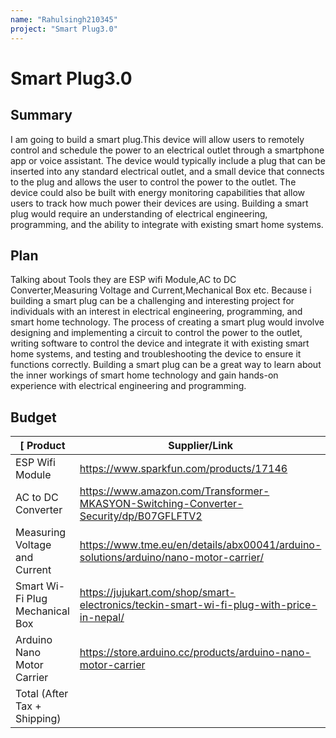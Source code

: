 ```yaml
---
name: "Rahulsingh210345"
project: "Smart Plug3.0"
---
```


# Smart Plug3.0

## Summary
I am going to build a smart plug.This device will  allow users to remotely control and schedule the power to an electrical outlet through a smartphone app or voice assistant. The device would typically include a plug that can be inserted into any standard electrical outlet, and a small device that connects to the plug and allows the user to control the power to the outlet. The device could also be built with energy monitoring capabilities that allow users to track how much power their devices are using. Building a smart plug would require an understanding of electrical engineering, programming, and the ability to integrate with existing smart home systems.
 
## Plan
 Talking about Tools they are ESP wifi Module,AC to DC Converter,Measuring Voltage and Current,Mechanical Box etc.
 Because i building a smart plug can be a challenging and interesting project for individuals with an interest in electrical engineering, programming, and smart home technology. The process of creating a smart plug would involve designing and implementing a circuit to control the power to the outlet, writing software to control the device and integrate it with existing smart home systems, and testing and troubleshooting the device to ensure it functions correctly. Building a smart plug can be a great way to learn about the inner workings of smart home technology and gain hands-on experience with electrical engineering and programming.

## Budget

|[ Product                      | Supplier/Link                         | Cost    |
| ---------------------------- | ------------------------------------- | ------- |
| ESP Wifi Module              | https://www.sparkfun.com/products/17146          | $30.00  |
| AC to DC Converter           |  https://www.amazon.com/Transformer-MKASYON-Switching-Converter-Security/dp/B07GFLFTV2     | $23.00|
| Measuring Voltage and Current|  https://www.tme.eu/en/details/abx00041/arduino-solutions/arduino/nano-motor-carrier/      | $14.00 |
| Smart Wi-Fi Plug Mechanical Box |https://jujukart.com/shop/smart-electronics/teckin-smart-wi-fi-plug-with-price-in-nepal/| $40.00 |
|Arduino Nano Motor Carrier      | https://store.arduino.cc/products/arduino-nano-motor-carrier  |$95.80|
| Total (After Tax + Shipping) |                                       | $220.79 |
